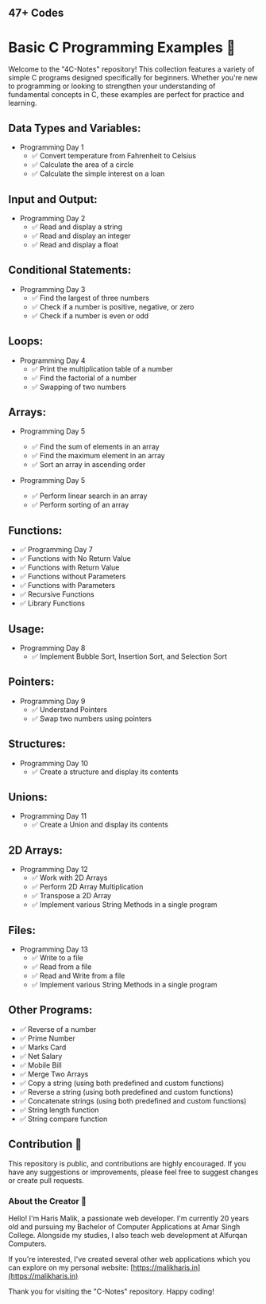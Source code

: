 ## 47+ Codes

# Basic C Programming Examples 🎇

Welcome to the "4C-Notes" repository! This collection features a variety of simple C programs designed specifically for beginners. Whether you're new to programming or looking to strengthen your understanding of fundamental concepts in C, these examples are perfect for practice and learning.

## Data Types and Variables:

- Programming Day 1
  - ✅ Convert temperature from Fahrenheit to Celsius 
  - ✅ Calculate the area of a circle 
  - ✅ Calculate the simple interest on a loan 

## Input and Output:

- Programming Day 2
  - ✅ Read and display a string
  - ✅ Read and display an integer
  - ✅ Read and display a float

## Conditional Statements:

- Programming Day 3
  - ✅ Find the largest of three numbers
  - ✅ Check if a number is positive, negative, or zero
  - ✅ Check if a number is even or odd

## Loops:

- Programming Day 4
  - ✅ Print the multiplication table of a number
  - ✅ Find the factorial of a number
  - ✅ Swapping of two numbers

## Arrays:

- Programming Day 5

  - ✅ Find the sum of elements in an array
  - ✅ Find the maximum element in an array
  - ✅ Sort an array in ascending order

- Programming Day 5
  - ✅ Perform linear search in an array
  - ✅ Perform sorting of an array

## Functions:

- ✅ Programming Day 7
- ✅ Functions with No Return Value
- ✅ Functions with Return Value
- ✅ Functions without Parameters
- ✅ Functions with Parameters
- ✅ Recursive Functions
- ✅ Library Functions

## Usage:

- Programming Day 8
  - ✅ Implement Bubble Sort, Insertion Sort, and Selection Sort

## Pointers:

- Programming Day 9
  - ✅ Understand Pointers
  - ✅ Swap two numbers using pointers

## Structures:

- Programming Day 10
  - ✅ Create a structure and display its contents

## Unions:

- Programming Day 11
  - ✅ Create a Union and display its contents

## 2D Arrays:

- Programming Day 12
  - ✅ Work with 2D Arrays
  - ✅ Perform 2D Array Multiplication
  - ✅ Transpose a 2D Array
  - ✅ Implement various String Methods in a single program

## Files:

- Programming Day 13
  - ✅ Write to a file
  - ✅ Read from a file
  - ✅ Read and Write from a file
  - ✅ Implement various String Methods in a single program

## Other Programs:

- ✅ Reverse of a number
- ✅ Prime Number
- ✅ Marks Card
- ✅ Net Salary
- ✅ Mobile Bill
- ✅ Merge Two Arrays
- ✅ Copy a string (using both predefined and custom functions)
- ✅ Reverse a string (using both predefined and custom functions)
- ✅ Concatenate strings (using both predefined and custom functions)
- ✅ String length function
- ✅ String compare function

## Contribution 🎇

This repository is public, and contributions are highly encouraged. If you have any suggestions or improvements, please feel free to suggest changes or create pull requests.

### About the Creator 🚀

Hello! I'm Haris Malik, a passionate web developer. I'm currently 20 years old and pursuing my Bachelor of Computer Applications at Amar Singh College. Alongside my studies, I also teach web development at Alfurqan Computers.

If you're interested, I've created several other web applications which you can explore on my personal website: [https://malikharis.in](https://malikharis.in)

Thank you for visiting the "C-Notes" repository. Happy coding!

